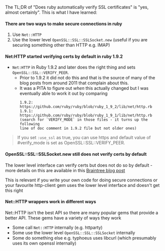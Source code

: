 The TL;DR of "Does ruby automatically verify SSL certificates" is "yes, almost
certainly". This is what I have learned:

#### There are two ways to make secure connections in ruby

1. Use `Net::HTTP`
2. Use the lower level `OpenSSL::SSL::SSLSocket.new` (useful if you are securing
   something other than HTTP e.g. IMAP)

#### Net:HTTP started verifying certs by default in ruby 1.9.2

- `Net:HTTP` in Ruby 1.9.2 and later does the right thing and sets
  `OpenSSL::SSL::VERIFY_PEER`.
    - Prior to 1.9.2 it did not do this and that is the source of many of the
      blog posts from around 2011 that complain about this.
    - It was a PITA to figure out _when_ this actually changed but I was
      eventually able to work it out by comparing
        ```
        1.9.2: https://github.com/ruby/ruby/blob/ruby_1_9_2/lib/net/http.rb
        1.9.1: https://github.com/ruby/ruby/blob/ruby_1_9_1/lib/net/http.rb
        (search for `VERIFY_MODE` in those files - it turns up the following
        line of doc comment in 1.9.2 file but not older ones)
        ```

> If you set `:use_ssl` as true, you can use https and default value of
> #verify_mode is set as OpenSSL::SSL::VERIFY_PEER.

#### OpenSSL::SSL::SSLSocket.new still does not verify certs by default

The lower level interface can verify certs but does not do so by default - more
details on this are available in this
[Braintree blog post](https://www.braintreepayments.com/blog/sslsocket-verify_mode-doesnt-verify/)

This is relevant if you write your own code for doing secure connections or your
favourite http-client gem uses the lower level interface and doesn't get this
right

#### Net::HTTP wrappers work in different ways

Net::HTTP isn't the best API so there are many popular gems that provide a
better API. These gems have a variety of ways they work

- Some call `Net::HTTP` internally (e.g. httparty)
- Some use the lower level `OpenSSL::SSL::SSLSocket` internally
- Some do something else e.g. typhoeus uses libcurl (which presumably uses its
  own openssl internally)
